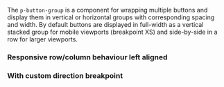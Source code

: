 <ComponentHeading name="Button Group"></ComponentHeading>

The `p-button-group` is a component for wrapping multiple buttons and display them in vertical or horizontal groups with
corresponding spacing and width. By default buttons are displayed in full-width as a vertical stacked group for mobile
viewports (breakpoint XS) and side-by-side in a row for larger viewports.

### Responsive row/column behaviour left aligned

<Playground :markup="buttonGroup"></Playground>

### With custom direction breakpoint

<Playground :markup="buttonGroupCustomBreakpoint"></Playground>

<script lang="ts">
import Vue from 'vue';
import Component from 'vue-class-component';

@Component
export default class Code extends Vue {

  buttonGroup = `<p-button-group>
  <p-button variant="primary">Some label</p-button>
  <p-button variant="secondary">Some label</p-button>
</p-button-group>`;    

 buttonGroupCustomBreakpoint = `<p-button-group direction="{base: 'column', s: 'row'}">
  <p-button variant="primary">Some label</p-button>
  <p-button variant="secondary">Some label</p-button>
</p-button-group>`;    
}
</script>
